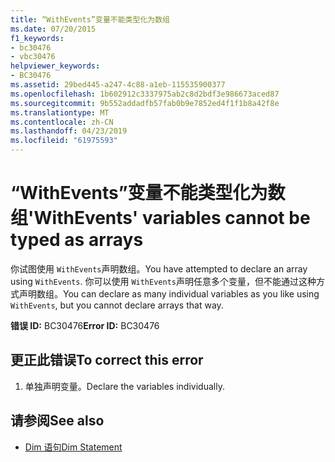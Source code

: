 ```yaml
---
title: “WithEvents”变量不能类型化为数组
ms.date: 07/20/2015
f1_keywords:
- bc30476
- vbc30476
helpviewer_keywords:
- BC30476
ms.assetid: 29bed445-a247-4c88-a1eb-115535900377
ms.openlocfilehash: 1b602912c3337975ab2c8d2bdf3e986673aced87
ms.sourcegitcommit: 9b552addadfb57fab0b9e7852ed4f1f1b8a42f8e
ms.translationtype: MT
ms.contentlocale: zh-CN
ms.lasthandoff: 04/23/2019
ms.locfileid: "61975593"
---
```

# <a name="withevents-variables-cannot-be-typed-as-arrays"></a><span data-ttu-id="a7f72-102">“WithEvents”变量不能类型化为数组</span><span class="sxs-lookup"><span data-stu-id="a7f72-102">'WithEvents' variables cannot be typed as arrays</span></span>
<span data-ttu-id="a7f72-103">你试图使用 `WithEvents`声明数组。</span><span class="sxs-lookup"><span data-stu-id="a7f72-103">You have attempted to declare an array using `WithEvents`.</span></span> <span data-ttu-id="a7f72-104">你可以使用 `WithEvents`声明任意多个变量，但不能通过这种方式声明数组。</span><span class="sxs-lookup"><span data-stu-id="a7f72-104">You can declare as many individual variables as you like using `WithEvents`, but you cannot declare arrays that way.</span></span>  
  
 <span data-ttu-id="a7f72-105">**错误 ID:** BC30476</span><span class="sxs-lookup"><span data-stu-id="a7f72-105">**Error ID:** BC30476</span></span>  
  
## <a name="to-correct-this-error"></a><span data-ttu-id="a7f72-106">更正此错误</span><span class="sxs-lookup"><span data-stu-id="a7f72-106">To correct this error</span></span>  
  
1. <span data-ttu-id="a7f72-107">单独声明变量。</span><span class="sxs-lookup"><span data-stu-id="a7f72-107">Declare the variables individually.</span></span>  
  
## <a name="see-also"></a><span data-ttu-id="a7f72-108">请参阅</span><span class="sxs-lookup"><span data-stu-id="a7f72-108">See also</span></span>

- [<span data-ttu-id="a7f72-109">Dim 语句</span><span class="sxs-lookup"><span data-stu-id="a7f72-109">Dim Statement</span></span>](../../visual-basic/language-reference/statements/dim-statement.md)
